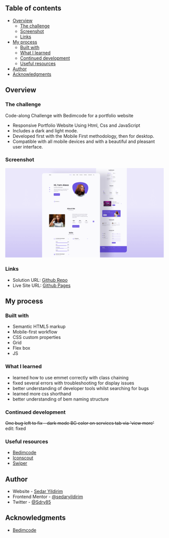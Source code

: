 ## Table of contents

- [Overview](#overview)
  - [The challenge](#the-challenge)
  - [Screenshot](#screenshot)
  - [Links](#links)
- [My process](#my-process)
  - [Built with](#built-with)
  - [What I learned](#what-i-learned)
  - [Continued development](#continued-development)
  - [Useful resources](#useful-resources)
- [Author](#author)
- [Acknowledgments](#acknowledgments)

## Overview

### The challenge

Code-along Challenge with Bedimcode for a portfolio website

- Responsive Portfolio Website Using Html, Css and JavaScript
- Includes a dark and light mode.
- Developed first with the Mobile First methodology, then for desktop.
- Compatible with all mobile devices and with a beautiful and pleasant user interface.

### Screenshot

![](/preview.png)

### Links

- Solution URL: [Github Repo](https://github.com/sedaryildirim/responsive-portfolio-project)
- Live Site URL: [Github Pages](https://sedaryildirim.github.io/responsive-portfolio-project/)

## My process

### Built with

- Semantic HTML5 markup
- Mobile-first workflow
- CSS custom properties
- Grid
- Flex box
- JS

### What I learned

- learned how to use emmet correctly with class chaining
- fixed several errors with troubleshooting for display issues
- better understanding of developer tools whilst searching for bugs
- learned more css shorthand
- better understanding of bem naming structure

### Continued development

~~One bug left to fix - dark mode BG color on services tab via 'view more'~~
edit: fixed

### Useful resources

- [Bedimcode](https://www.youtube.com/c/Bedimcode)
- [Iconscout](https://iconscout.com/unicons)
- [Swiper](https://swiperjs.com/)

## Author

- Website - [Sedar Yildirim](https://github.com/sedaryildirim)
- Frontend Mentor - [@sedaryildirim](https://www.frontendmentor.io/profile/sedaryildirim)
- Twitter - [@Sdry85](https://www.twitter.com/sdry85)

## Acknowledgments

- [Bedimcode](https://www.youtube.com/c/Bedimcode)